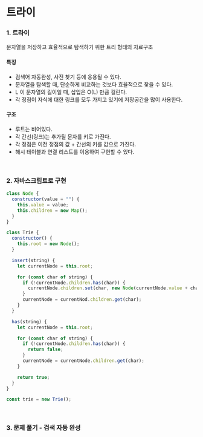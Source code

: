 # 트라이

### 1. 트라이

문자열을 저장하고 효율적으로 탐색하기 위한 트리 형태의 자료구조

#### 특징

- 검색어 자동완성, 사전 찾기 등에 응용될 수 있다.
- 문자열을 탐색할 때, 단순하게 비교하는 것보다 효율적으로 찾을 수 있다.
- L 이 문자열의 길이일 때, 삽입은 O(L) 만큼 걸린다.
- 각 정점이 자식에 대한 링크를 모두 가지고 있기에 저장공간을 많이 사용한다.

#### 구조

- 루트는 비어있다.
- 각 간선(링크)는 추가될 문자를 키로 가진다.
- 각 정점은 이전 정점의 값 + 간선의 키를 값으로 가진다.
- 해시 테이블과 연결 리스트를 이용하여 구현할 수 있다.

<br>

### 2. 자바스크립트로 구현

```javascript
class Node {
  constructor(value = "") {
    this.value = value;
    this.children = new Map();
  }
}

class Trie {
  constructor() {
    this.root = new Node();
  }

  insert(string) {
    let currentNode = this.root;

    for (const char of string) {
      if (!currentNode.children.has(char)) {
        currentNode.children.set(char, new Node(currentNode.value + char));
      }
      currentNode = currentNod.children.get(char);
    }
  }

  has(string) {
    let currentNode = this.root;

    for (const char of string) {
      if (!currentNode.children.has(char)) {
        return false;
      }
      currentNode = currentNode.children.get(char);
    }

    return true;
  }
}

const trie = new Trie();
```

<br>

### 3. 문제 풀기 - 검색 자동 완성

<br>

